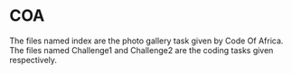 # COA
The files named index are the photo gallery task given by Code Of Africa.
The files named Challenge1 and Challenge2 are the coding tasks given respectively.
